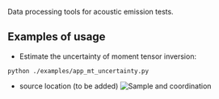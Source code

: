 Data processing tools for acoustic emission tests. 

## Examples of usage
* Estimate the uncertainty of moment tensor inversion:
```shell
python ./examples/app_mt_uncertainty.py 
```

* source location (to be added)
![Sample and coordination](https://github.com/myliangding/DAE/blob/master/documentation/DCylinder.jpg)
